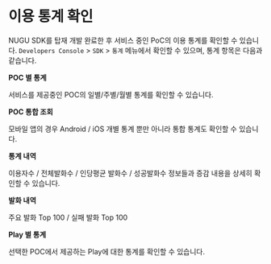 # 이용 통계 확인

NUGU SDK를 탑재 개발 완료한 후 서비스 중인 PoC의 이용 통계를 확인할 수 있습니다. `Developers Console` > `SDK` >  `통계` 메뉴에서 확인할 수 있으며, 통계 항목은 다음과 같습니다.

**POC 별 통계**

서비스를 제공중인 POC의 일별/주별/월별 통계를 확인할 수 있습니다.

**POC 통합 조회**

모바일 앱의 경우 Android / iOS 개별 통계 뿐만 아니라 통합 통계도 확인할 수 있습니다.

**통계 내역**

이용자수 / 전체발화수 / 인당평균 발화수 / 성공발화수 정보들과 증감 내용을 상세히 확인할 수 있습니다.

**발화 내역**

주요 발화 Top 100 / 실패 발화 Top 100

**Play 별 통계**

선택한 POC에서 제공하는 Play에 대한 통계를 확인할 수 있습니다.
